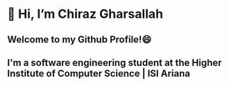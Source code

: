  <h1>👋 Hi, I’m Chiraz Gharsallah</h1>
<h2> Welcome to my Github Profile!😄</h2>
<h2>I'm a software engineering student at the Higher Institute of Computer Science | ISI Ariana </h2>

